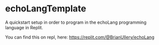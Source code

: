 # echoLangTemplate
A quickstart setup in order to program in the echoLang programming language in Replit.

You can find this on repl, here: https://replit.com/@BrianUllery/echoLang
